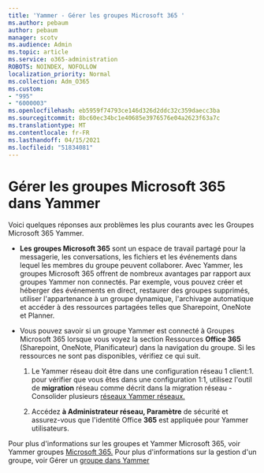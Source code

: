 ```yaml
---
title: 'Yammer - Gérer les groupes Microsoft 365 '
ms.author: pebaum
author: pebaum
manager: scotv
ms.audience: Admin
ms.topic: article
ms.service: o365-administration
ROBOTS: NOINDEX, NOFOLLOW
localization_priority: Normal
ms.collection: Adm_O365
ms.custom:
- "995"
- "6000003"
ms.openlocfilehash: eb5959f74793ce146d326d2ddc32c359daecc3ba
ms.sourcegitcommit: 8bc60ec34bc1e40685e3976576e04a2623f63a7c
ms.translationtype: MT
ms.contentlocale: fr-FR
ms.lasthandoff: 04/15/2021
ms.locfileid: "51834081"
---
```

# <a name="manage-microsoft-365-groups-in-yammer"></a>Gérer les groupes Microsoft 365 dans Yammer

Voici quelques réponses aux problèmes les plus courants avec les Groupes Microsoft 365 Yammer.

* **Les groupes Microsoft 365** sont un espace de travail partagé pour la messagerie, les conversations, les fichiers et les événements dans lequel les membres du groupe peuvent collaborer. Avec Yammer, les groupes Microsoft 365 offrent de nombreux avantages par rapport aux groupes Yammer non connectés. Par exemple, vous pouvez créer et héberger des événements en direct, restaurer des groupes supprimés, utiliser l'appartenance à un groupe dynamique, l'archivage automatique et accéder à des ressources partagées telles que Sharepoint, OneNote et Planner.

* Vous pouvez savoir si un groupe Yammer est connecté à Groupes Microsoft 365 lorsque vous voyez la section Ressources **Office 365** (Sharepoint, OneNote, Planificateur) dans la navigation du groupe. Si les ressources ne sont pas disponibles, vérifiez ce qui suit.

  1. Le Yammer réseau doit être dans une configuration réseau 1 client:1. pour vérifier que vous êtes dans une configuration 1:1, utilisez l'outil de **migration** réseau comme décrit dans la migration réseau - Consolider plusieurs [réseaux Yammer réseaux.](https://docs.microsoft.com/yammer/configure-your-yammer-network/consolidate-multiple-yammer-networks)

  2. Accédez **à Administrateur réseau, Paramètre** de sécurité et assurez-vous que l'identité Office **365** est appliquée pour Yammer utilisateurs.

Pour plus d'informations sur les groupes et Yammer Microsoft 365, voir Yammer groupes [Microsoft 365.](https://docs.microsoft.com/yammer/manage-yammer-groups/yammer-and-office-365-groups) Pour plus d'informations sur la gestion d'un groupe, voir Gérer un [groupe dans Yammer](https://support.office.com/article/Manage-a-group-in-Yammer-6e05c6d6-5548-4c88-89cd-e6757a514ef2)
